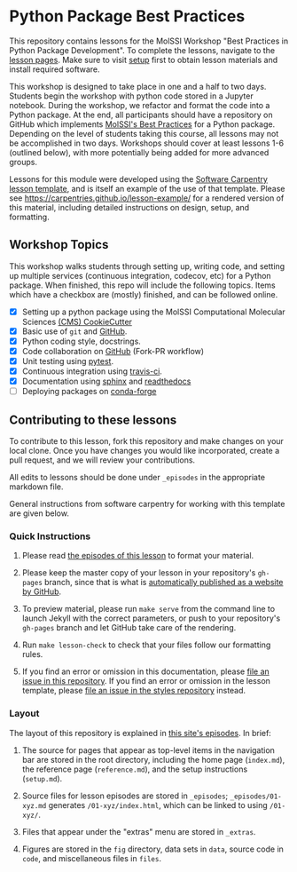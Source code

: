 Python Package Best Practices
=============================

This repository contains lessons for the MolSSI Workshop "Best Practices in Python Package Development". To complete the lessons, navigate to the [lesson pages]. Make sure to visit [setup] first to obtain lesson materials and install required software.

This workshop is designed to take place in one and a half to two days. Students begin the workshop with python code stored in a Jupyter notebook. During the workshop, we refactor and format the code into a Python package. At the end, all participants should have a repository on GitHub which implements [MolSSI's Best Practices] for a Python package. Depending on the level of students taking this course, all lessons may not be accomplished in two days. Workshops should cover at least lessons 1-6 (outlined below), with more potentially being added for more advanced groups.

Lessons for this module were developed using the [Software Carpentry lesson template][styles],
and is itself an example of the use of that template.
Please see <https://carpentries.github.io/lesson-example/>
for a rendered version of this material,
including detailed instructions on design, setup, and formatting.

## Workshop Topics
This workshop walks students through setting up, writing code, and setting up multiple services (continuous integration, codecov, etc) for a Python package. When finished, this repo will include the following topics. Items which have a checkbox are (mostly) finished, and can be followed online.

- [x] Setting up a python package using the MolSSI Computational Molecular Sciences [(CMS) CookieCutter][cookiecutter]
- [x] Basic use of `git` and [GitHub].
- [x] Python coding style, docstrings.
- [x] Code collaboration on [GitHub] (Fork-PR workflow)
- [x] Unit testing using [pytest].
- [x] Continuous integration using [travis-ci].
- [x] Documentation using [sphinx] and [readthedocs]
- [ ] Deploying packages on [conda-forge]

## Contributing to these lessons
To contribute to this lesson, fork this repository and make changes on your local clone. Once you have changes you would like incorporated, create a pull request, and we will review your contributions.

All edits to lessons should be done under `_episodes` in the appropriate markdown file.

General instructions from software carpentry for working with this template are given below.

### Quick Instructions

1.  Please read [the episodes of this lesson][rendered] to format your material.

2.  Please keep the master copy of your lesson in your repository's `gh-pages` branch,
    since that is what is
    [automatically published as a website by GitHub][github-pages].

3.  To preview material,
    please run `make serve` from the command line
    to launch Jekyll with the correct parameters,
    or push to your repository's `gh-pages` branch
    and let GitHub take care of the rendering.

4.  Run `make lesson-check` to check that your files follow our formatting rules.

5.  If you find an error or omission in this documentation,
    please [file an issue in this repository][example-issues].
    If you find an error or omission in the lesson template,
    please [file an issue in the styles repository][styles-issues] instead.

### Layout

The layout of this repository is explained in [this site's episodes][rendered].
In brief:

1.  The source for pages that appear as top-level items in the navigation bar
    are stored in the root directory,
    including the home page (`index.md`),
    the reference page (`reference.md`),
    and the setup instructions (`setup.md`).

2.  Source files for lesson episodes are stored in `_episodes`;
    `_episodes/01-xyz.md` generates `/01-xyz/index.html`,
    which can be linked to using `/01-xyz/`.

3.  Files that appear under the "extras" menu are stored in `_extras`.

4.  Figures are stored in the `fig` directory,
    data sets in `data`,
    source code in `code`,
    and miscellaneous files in `files`.


[cookiecutter]: https://github.com/MolSSI/cookiecutter-cms
[setup]: https://molssi-education.github.io/python-package-best-practices/setup.html
[collections]: https://jekyllrb.com/docs/collections/
[conda-forge]: https://conda-forge.org/
[editing-config]: https://carpentries.github.io/lesson-example/03-organization/
[example-issues]: https://github.com/carpentries/lesson-example/issues/
[github-pages]: https://help.github.com/articles/creating-project-pages-manually/
[GitHub]: https://github.com
[lesson pages]: https://molssi-education.github.io/python-package-best-practices/
[issues]: https://github.com/carpentries/lesson-example/issues
[MolSSI's Best Practices]: https://molssi.org/education/best-practices/
[pytest]: https://pytest.org
[readthedocs]: https://readthedocs.org
[rendered]: https://carpentries.github.io/lesson-example/
[setup]: https://carpentries.github.io/lesson-example/setup.html
[sphinx]: http://www.sphinx-doc.org/en/master/
[styles-issues]: https://github.com/carpentries/styles/issues/
[styles]: https://github.com/carpentries/styles/
[travis-ci]: https://travis-ci.org/
